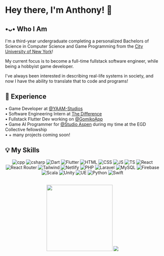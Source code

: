 # Hey there, I'm Anthony! 👋
## •ᴗ• Who I Am
I'm a third-year undergraduate completing a personalized Bachelors of Science in Computer Science and Game Programming from the <a href="https://www.cuny.edu" target="_blank" rel="noreferrer noopener">City University of New York</a>!

My current focus is to become a full-time fullstack software engineer, while being a hobbyist game developer.

I've always been interested in describing real-life systems in society, and now I have the ability to translate that to code and programs!

## 👔 Experience
• Game Developer at [@YAAM-Studios](https://github.com/YAAM-Studios) <br>
• Software Engineering Intern at <a href="https://thedifferenceapp.com/" target="_blank" rel="noreferrer noopener">The Difference</a><br>
• Fullstack Flutter Dev working on [@GomikoApp](https://github.com/GomikoApp)<br>
• Game AI Programmer for [@Studio Aspen](https://github.com/StudioAspen) during my time at the EGD Collective fellowship<br>
• + many projects coming soon!<br>

## 💡 My Skills

<div align="center">

![cpp](https://img.shields.io/badge/C%2B%2B-black?style=for-the-badge&logo=cplusplus&logoColor=white&color=%23486ac7) 
![csharp](https://img.shields.io/badge/C%23-black?style=for-the-badge&logo=csharp&color=%23ab40cf)
![Dart](https://img.shields.io/badge/dart-white?style=for-the-badge&logo=dart&logoColor=white&color=%230071eb)
![Flutter](https://img.shields.io/badge/flutter-white?style=for-the-badge&logo=flutter&color=%23378ee6) 
![HTML](https://img.shields.io/badge/HTML5-black?style=for-the-badge&logo=html5&logoColor=white&color=%23fa5300) 
![CSS](https://img.shields.io/badge/CSS3-white?style=for-the-badge&logo=CSS3&logoColor=white&color=%230067c2) 
![JS](https://img.shields.io/badge/javascript-white?style=for-the-badge&logo=javascript&color=%23474747)
![TS](https://img.shields.io/badge/TypeScript-blue?style=for-the-badge&logo=TypeScript&logoColor=white) 
![React](https://img.shields.io/badge/react-black?style=for-the-badge&logo=React&logoColor=white&color=%2358c3e0) 
![React Router](https://img.shields.io/badge/react%20router-white?style=for-the-badge&logo=reactrouter&logoColor=white&color=%23ed6161)
![Tailwind](https://img.shields.io/badge/tailwindcss-green?style=for-the-badge&logo=tailwindcss&logoColor=white&color=%2331a2e8)
![Netlify](https://img.shields.io/badge/netlify-white?style=for-the-badge&logo=netlify&logoColor=white&color=0dbfbd)
![PHP](https://img.shields.io/badge/php-white?style=for-the-badge&logo=php&logoColor=white&color=7a86b8) 
![Laravel](https://img.shields.io/badge/laravel-white?style=for-the-badge&logo=laravel&logoColor=white&color=%23e33100) 
![MySQL](https://img.shields.io/badge/mysql-white?style=for-the-badge&logo=mysql&logoColor=white&color=%23db8400)
![Firebase](https://img.shields.io/badge/firebase-white?style=for-the-badge&logo=firebase&logoColor=white&color=%23e39f00) 
![Scala](https://img.shields.io/badge/scala-white?style=for-the-badge&logo=scala&logoColor=white&color=%23eb0000)
![Unity](https://img.shields.io/badge/Unity%20Engine-454545?style=for-the-badge&logo=Unity) 
![UE](https://img.shields.io/badge/Unreal%20Engine-black?style=for-the-badge&logo=unrealengine&logoColor=white) 
![Python](https://img.shields.io/badge/python-white?style=for-the-badge&logo=python&logoColor=white&color=%23005ebd) 
![Swift](https://img.shields.io/badge/swift-white?style=for-the-badge&logo=swift&logoColor=white&color=%23e35300)

<br>

<img src="https://github-readme-stats.vercel.app/api?username=lausan3&theme=tokyonight&hide=stars" height="215">
<img src="https://github-readme-stats.vercel.app/api/top-langs/?username=lausan3&layout=donut&theme=tokyonight&langs_count=5&hide=Shaderlab,HLSL,css,makefile,C,CMake,Python">
</div>



<!--
**lausan3/lausan3** is a ✨ _special_ ✨ repository because its `README.md` (this file) appears on your GitHub profile.l

Here are some ideas to get you started:

- 🔭 I’m currently working on ..
- 🌱 I’m currently learning ...
- 👯 I’m looking to collaborate on ...
- 🤔 I’m looking for help with ...
- 💬 Ask me about ...
- 📫 How to reach me: ...
- 😄 Pronouns: ...
- ⚡ Fun fact: ..
-->
